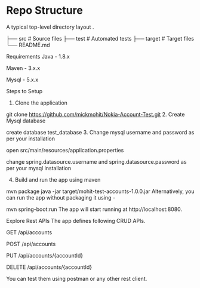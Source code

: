 # Repo Structure

A typical top-level directory layout
.

├── src                     # Source files 
├── test                    # Automated tests 
├── target                   # Target files
└── README.md

Requirements
Java - 1.8.x

Maven - 3.x.x

Mysql - 5.x.x

Steps to Setup
1. Clone the application

git clone https://github.com/mickmohit/Nokia-Account-Test.git
2. Create Mysql database

create database test_database
3. Change mysql username and password as per your installation

open src/main/resources/application.properties

change spring.datasource.username and spring.datasource.password as per your mysql installation

4. Build and run the app using maven

mvn package
java -jar target/mohit-test-accounts-1.0.0.jar
Alternatively, you can run the app without packaging it using -

mvn spring-boot:run
The app will start running at http://localhost:8080.

Explore Rest APIs
The app defines following CRUD APIs.

GET /api/accounts

POST /api/accounts

PUT /api/accounts/{accountId}

DELETE /api/accounts/{accountId}

You can test them using postman or any other rest client.
